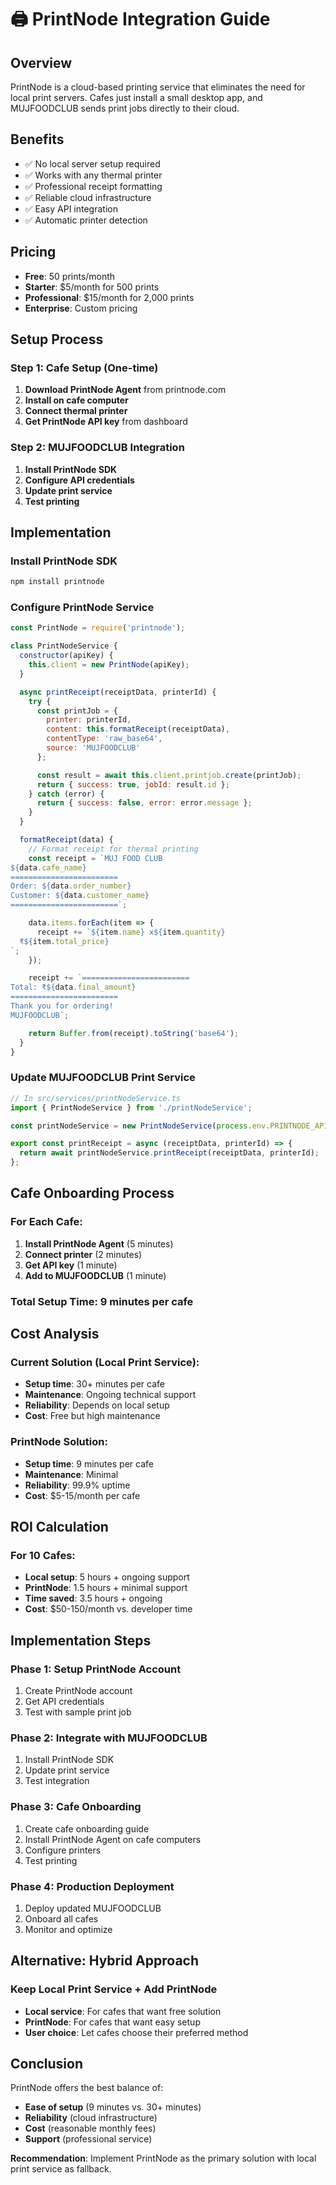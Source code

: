 # 🖨️ PrintNode Integration Guide

## Overview
PrintNode is a cloud-based printing service that eliminates the need for local print servers. Cafes just install a small desktop app, and MUJFOODCLUB sends print jobs directly to their cloud.

## Benefits
- ✅ No local server setup required
- ✅ Works with any thermal printer
- ✅ Professional receipt formatting
- ✅ Reliable cloud infrastructure
- ✅ Easy API integration
- ✅ Automatic printer detection

## Pricing
- **Free**: 50 prints/month
- **Starter**: $5/month for 500 prints
- **Professional**: $15/month for 2,000 prints
- **Enterprise**: Custom pricing

## Setup Process

### Step 1: Cafe Setup (One-time)
1. **Download PrintNode Agent** from printnode.com
2. **Install on cafe computer**
3. **Connect thermal printer**
4. **Get PrintNode API key** from dashboard

### Step 2: MUJFOODCLUB Integration
1. **Install PrintNode SDK**
2. **Configure API credentials**
3. **Update print service**
4. **Test printing**

## Implementation

### Install PrintNode SDK
```bash
npm install printnode
```

### Configure PrintNode Service
```javascript
const PrintNode = require('printnode');

class PrintNodeService {
  constructor(apiKey) {
    this.client = new PrintNode(apiKey);
  }

  async printReceipt(receiptData, printerId) {
    try {
      const printJob = {
        printer: printerId,
        content: this.formatReceipt(receiptData),
        contentType: 'raw_base64',
        source: 'MUJFOODCLUB'
      };

      const result = await this.client.printjob.create(printJob);
      return { success: true, jobId: result.id };
    } catch (error) {
      return { success: false, error: error.message };
    }
  }

  formatReceipt(data) {
    // Format receipt for thermal printing
    const receipt = `MUJ FOOD CLUB
${data.cafe_name}
========================
Order: ${data.order_number}
Customer: ${data.customer_name}
========================`;

    data.items.forEach(item => {
      receipt += `${item.name} x${item.quantity}
  ₹${item.total_price}
`;
    });

    receipt += `========================
Total: ₹${data.final_amount}
========================
Thank you for ordering!
MUJFOODCLUB`;

    return Buffer.from(receipt).toString('base64');
  }
}
```

### Update MUJFOODCLUB Print Service
```javascript
// In src/services/printNodeService.ts
import { PrintNodeService } from './printNodeService';

const printNodeService = new PrintNodeService(process.env.PRINTNODE_API_KEY);

export const printReceipt = async (receiptData, printerId) => {
  return await printNodeService.printReceipt(receiptData, printerId);
};
```

## Cafe Onboarding Process

### For Each Cafe:
1. **Install PrintNode Agent** (5 minutes)
2. **Connect printer** (2 minutes)
3. **Get API key** (1 minute)
4. **Add to MUJFOODCLUB** (1 minute)

### Total Setup Time: 9 minutes per cafe

## Cost Analysis

### Current Solution (Local Print Service):
- **Setup time**: 30+ minutes per cafe
- **Maintenance**: Ongoing technical support
- **Reliability**: Depends on local setup
- **Cost**: Free but high maintenance

### PrintNode Solution:
- **Setup time**: 9 minutes per cafe
- **Maintenance**: Minimal
- **Reliability**: 99.9% uptime
- **Cost**: $5-15/month per cafe

## ROI Calculation

### For 10 Cafes:
- **Local setup**: 5 hours + ongoing support
- **PrintNode**: 1.5 hours + minimal support
- **Time saved**: 3.5 hours + ongoing
- **Cost**: $50-150/month vs. developer time

## Implementation Steps

### Phase 1: Setup PrintNode Account
1. Create PrintNode account
2. Get API credentials
3. Test with sample print job

### Phase 2: Integrate with MUJFOODCLUB
1. Install PrintNode SDK
2. Update print service
3. Test integration

### Phase 3: Cafe Onboarding
1. Create cafe onboarding guide
2. Install PrintNode Agent on cafe computers
3. Configure printers
4. Test printing

### Phase 4: Production Deployment
1. Deploy updated MUJFOODCLUB
2. Onboard all cafes
3. Monitor and optimize

## Alternative: Hybrid Approach

### Keep Local Print Service + Add PrintNode
- **Local service**: For cafes that want free solution
- **PrintNode**: For cafes that want easy setup
- **User choice**: Let cafes choose their preferred method

## Conclusion

PrintNode offers the best balance of:
- **Ease of setup** (9 minutes vs. 30+ minutes)
- **Reliability** (cloud infrastructure)
- **Cost** (reasonable monthly fees)
- **Support** (professional service)

**Recommendation**: Implement PrintNode as the primary solution with local print service as fallback.

